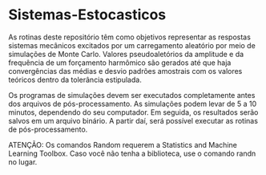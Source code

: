 # Sistemas-Estocasticos

As rotinas deste repositório têm como objetivos representar as respostas sistemas mecânicos excitados por um carregamento aleatório por meio de simulações de Monte Carlo. Valores pseudoaletórios da amplitude e da frequência de um forçamento harmômico são gerados até que haja convergências das médias e desvio padrões amostrais com os valores teóricos dentro da tolerância estipulada.

Os programas de simulações devem ser executados completamente antes dos arquivos de pós-processamento. As simulações podem levar de 5 a 10 minutos, dependendo do seu computador. Em seguida, os resultados serão salvos em um arquivo binário. A partir daí, será possível executar as rotinas de pós-processamento.

ATENÇÃO: Os comandos Random requerem a Statistics and Machine Learning Toolbox. Caso você não tenha a biblioteca, use o comando randn no lugar.
